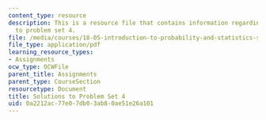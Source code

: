 ```yaml
---
content_type: resource
description: This is a resource file that contains information regarding solutions
  to problem set 4.
file: /media/courses/18-05-introduction-to-probability-and-statistics-spring-2014/0a2212ac77e07db03ab80ae51e26a101_MIT18_05S14_ps4_solutions.pdf
file_type: application/pdf
learning_resource_types:
- Assignments
ocw_type: OCWFile
parent_title: Assignments
parent_type: CourseSection
resourcetype: Document
title: Solutions to Problem Set 4
uid: 0a2212ac-77e0-7db0-3ab8-0ae51e26a101
---
```

